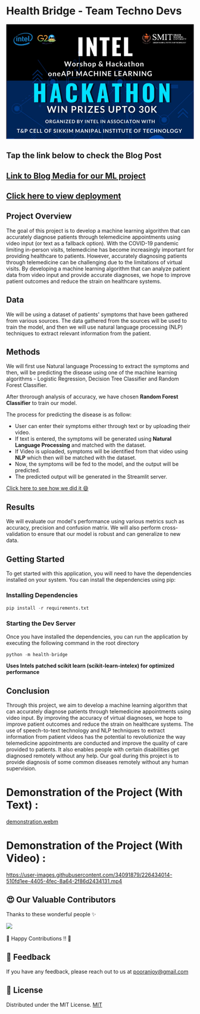 # Health Bridge - Team Techno Devs

<img src="./health-bridge/assets/hackathon.png">

## Tap the link below to check the Blog Post
## [Link to Blog Media for our ML project](https://medium.com/@deysampreet6/health-bridge-a-machine-learning-model-to-predict-diseases-ea336c8b62b9 )
## [Click here to view deployment](http://intel-health-bridge.onrender.com/)

## Project Overview

The goal of this project is to develop a machine learning algorithm that can accurately diagnose patients through telemedicine appointments using video input (or text as a fallback option). With the COVID-19 pandemic limiting in-person visits, telemedicine has become increasingly important for providing healthcare to patients. However, accurately diagnosing patients through telemedicine can be challenging due to the limitations of virtual visits. By developing a machine learning algorithm that can analyze patient data from video input and provide accurate diagnoses, we hope to improve patient outcomes and reduce the strain on healthcare systems.

## Data

We will be using a dataset of patients' symptoms that have been gathered from various sources. The data gathered from the sources will be used to train the model, and then we will use natural language processing (NLP) techniques to extract relevant information from the patient.

## Methods

We will first use Natural language Processing to extract the symptoms and then, will be predicting the disease using one of the machine learning algorithms - Logistic Regression, Decision Tree Classifier and Random Forest Classifier.

After throrough analysis of accuracy, we have chosen __Random Forest Classifier__ to train our model.

The process for predicting the disease is as follow: 

- User can enter their symptoms either through text or by uploading their video.
- If text is entered, the symptoms will be generated using __Natural Language Processing__ and matched with the dataset.
- If Video is uploaded, symptoms will be identified from that video using __NLP__ which then will be matched with the dataset.
- Now, the symptoms will be fed to the model, and the output will be predicted.
- The predicted output will be generated in the Streamlit server.

[Click here to see how we did it 😄](https://github.com/pooranjoyb/health-bridge/blob/master/health-bridge/models/train/model.ipynb)
## Results

We will evaluate our model's performance using various metrics such as accuracy, precision and confusion matrix. We will also perform cross-validation to ensure that our model is robust and can generalize to new data.

## Getting Started

To get started with this application, you will need to have the dependencies installed on your system. You can install the dependencies using pip:

### Installing Dependencies
```python
pip install -r requirements.txt
```
### Starting the Dev Server
Once you have installed the dependencies, you can run the application by executing the following command in the root directory 

```python
python -m health-bridge
```
__Uses Intels patched scikit learn (scikit-learn-intelex) for optimized performance__

## Conclusion

Through this project, we aim to develop a machine learning algorithm that can accurately diagnose patients through telemedicine appointments using video input. By improving the accuracy of virtual diagnoses, we hope to improve patient outcomes and reduce the strain on healthcare systems. The use of speech-to-text technology and NLP techniques to extract information from patient videos has the potential to revolutionize the way telemedicine appointments are conducted and improve the quality of care provided to patients. It also enables people with certain disabilities get diagnosed remotely without any help. Our goal during this project is to provide diagnosis of some common diseases remotely without any human supervision.

# Demonstration of the Project (With Text) : 

[demonstration.webm](https://user-images.githubusercontent.com/90945182/226211024-d5584ef1-5fe5-4b0d-a9b7-557efa7675e4.webm)

# Demonstration of the Project (With Video) :


https://user-images.githubusercontent.com/34091879/226434014-510fd1ee-4405-4fec-8a64-2f86d2434131.mp4


## 😍 Our Valuable Contributors

Thanks to these wonderful people ✨

<a href="https://github.com/pooranjoyb/health-bridge/graphs/contributors">
  <img src="https://contrib.rocks/image?repo=pooranjoyb/health-bridge" />
</a>

💙 Happy Contributions !! 💙


## 📝 Feedback

If you have any feedback, please reach out to us at  pooranjoy@gmail.com

## 📜 License 

Distributed under the MIT License. 
[MIT](LICENSE)
